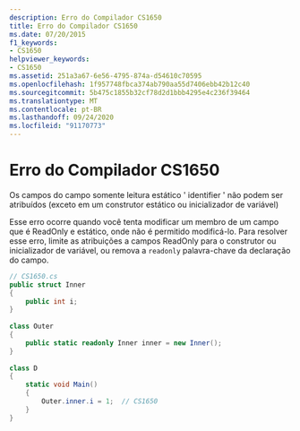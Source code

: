 ```yaml
---
description: Erro do Compilador CS1650
title: Erro do Compilador CS1650
ms.date: 07/20/2015
f1_keywords:
- CS1650
helpviewer_keywords:
- CS1650
ms.assetid: 251a3a67-6e56-4795-874a-d54610c70595
ms.openlocfilehash: 1f957748fbca374ab790aa55d7406ebb42b12c40
ms.sourcegitcommit: 5b475c1855b32cf78d2d1bbb4295e4c236f39464
ms.translationtype: MT
ms.contentlocale: pt-BR
ms.lasthandoff: 09/24/2020
ms.locfileid: "91170773"
---
```

# <a name="compiler-error-cs1650"></a>Erro do Compilador CS1650

Os campos do campo somente leitura estático ' identifier ' não podem ser atribuídos (exceto em um construtor estático ou inicializador de variável)  
  
 Esse erro ocorre quando você tenta modificar um membro de um campo que é ReadOnly e estático, onde não é permitido modificá-lo. Para resolver esse erro, limite as atribuições a campos ReadOnly para o construtor ou inicializador de variável, ou remova a `readonly` palavra-chave da declaração do campo.  
  
```csharp  
// CS1650.cs  
public struct Inner  
{  
    public int i;  
}  
  
class Outer  
{  
    public static readonly Inner inner = new Inner();  
}  
  
class D  
{  
    static void Main()  
    {  
        Outer.inner.i = 1;  // CS1650  
    }  
}  
```
